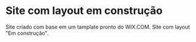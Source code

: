 # Site com layout em construção

Site criado com base em um tamplate pronto do WIX.COM. Site com layout "Em construção".
 
